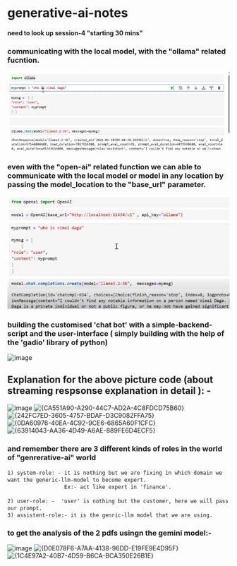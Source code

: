 # generative-ai-notes

#### need to look up session-4 "starting 30 mins"

### communicating with the local model, with the "ollama" related fucntion.
![alt text](image.png)

### even with the "open-ai" related function we can able to communicate with the local model or model in any location by passing the model_location to the "base_url" parameter.
![alt text](image-1.png)

### building the customised 'chat bot' with a simple-backend-script and the user-interface ( simply building with the help of the 'gadio' library of python)
<img width="1070" height="289" alt="image" src="https://github.com/user-attachments/assets/570d3377-1ff4-4e43-a3bb-2396ae127747" />

## Explanation for the above picture code (about streaming respsonse explanation in detail ): -
<img width="742" height="432" alt="image" src="https://github.com/user-attachments/assets/e3b2596e-df89-4321-abfc-91fd726531d0" />
<img width="751" height="486" alt="{CA551A90-A290-44C7-AD2A-4C8FDCD75B60}" src="https://github.com/user-attachments/assets/7e02d986-457e-4673-8553-82417ef8c99a" />
<img width="757" height="485" alt="{242FC7ED-3605-4757-BDAF-D3C9082FFA75}" src="https://github.com/user-attachments/assets/159ee052-d744-4b1b-a338-54f0537f0a9b" />
<img width="673" height="458" alt="{0DA60976-40EA-4C92-9CE6-6865A60F1CFC}" src="https://github.com/user-attachments/assets/48c5a364-f229-49fd-a1b7-a09d581af34a" />
<img width="638" height="90" alt="{63914043-AA36-4D49-A6AE-889FE6D4ECF5}" src="https://github.com/user-attachments/assets/02664524-7910-40f9-98cb-57c93414af5b" />






### and remember there are 3 different kinds of roles in the world of "genrerative-ai" world
    1) system-role: - it is nothing but we are fixing in which domain we want the generic-llm-model to become expert.
                      Ex:- act like expert in 'finance'.

    2) user-role: -  'user' is nothing but the customer, here we will pass our prompt.
    3) assistent-role:- it is the genric-llm model that we are using.


### to get the analysis of the 2 pdfs usingn the gemini model:-
<img width="610" height="175" alt="image" src="https://github.com/user-attachments/assets/f877bb83-c7be-44a7-9bef-67abde659c55" />
<img width="1111" height="290" alt="{D0E078F6-A7AA-4138-96DD-E19FE9E4D95F}" src="https://github.com/user-attachments/assets/628399cf-a697-493a-a6ff-535afcb75cde" />
<img width="690" height="260" alt="{1C4E97A2-40B7-4D59-B6CA-BCA350E26B1E}" src="https://github.com/user-attachments/assets/fc3f0a42-c449-4798-a49d-86f3946404c7" />




